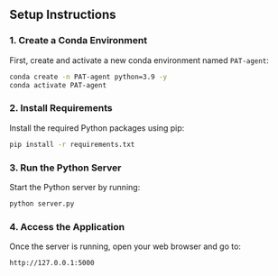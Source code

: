 
## Setup Instructions

### 1. Create a Conda Environment

First, create and activate a new conda environment named `PAT-agent`:

```bash
conda create -n PAT-agent python=3.9 -y
conda activate PAT-agent
```

### 2.  Install Requirements
Install the required Python packages using pip:
```bash
pip install -r requirements.txt
```
### 3. Run the Python Server
Start the Python server by running:
```bash
python server.py
```
### 4. Access the Application
Once the server is running, open your web browser and go to:
```bash
http://127.0.0.1:5000
```